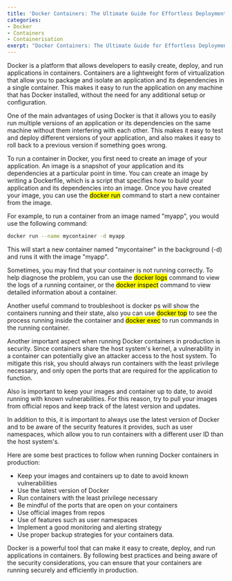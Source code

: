 ```yaml
---
title: 'Docker Containers: The Ultimate Guide for Effortless Deployment and Secure Execution in Production'
categories:
- Docker
- Containers
- Containerisation
exerpt: "Docker Containers: The Ultimate Guide for Effortless Deployment and Secure Execution in Production"
---
```


Docker is a platform that allows developers to easily create, deploy, and run applications in containers. Containers are a lightweight form of virtualization that allow you to package and isolate an application and its dependencies in a single container. This makes it easy to run the application on any machine that has Docker installed, without the need for any additional setup or configuration.

One of the main advantages of using Docker is that it allows you to easily run multiple versions of an application or its dependencies on the same machine without them interfering with each other. This makes it easy to test and deploy different versions of your application, and also makes it easy to roll back to a previous version if something goes wrong.

To run a container in Docker, you first need to create an image of your application. An image is a snapshot of your application and its dependencies at a particular point in time. You can create an image by writing a Dockerfile, which is a script that specifies how to build your application and its dependencies into an image. Once you have created your image, you can use the <mark>docker run</mark> command to start a new container from the image.

For example, to run a container from an image named "myapp", you would use the following command:

```bash
docker run --name mycontainer -d myapp
```

This will start a new container named "mycontainer" in the background (-d) and runs it with the image "myapp".

Sometimes, you may find that your container is not running correctly. To help diagnose the problem, you can use the <mark>docker logs</mark> command to view the logs of a running container, or the <mark>docker inspect</mark> command to view detailed information about a container.

Another useful command to troubleshoot is docker ps will show the containers running and their state, also you can use <mark>docker top</mark> to see the process running inside the container and <mark>docker exec</mark> to run commands in the running container.

Another important aspect when running Docker containers in production is security. Since containers share the host system's kernel, a vulnerability in a container can potentially give an attacker access to the host system. To mitigate this risk, you should always run containers with the least privilege necessary, and only open the ports that are required for the application to function.

Also is important to keep your images and container up to date, to avoid running with known vulnerabilities. For this reason, try to pull your images from official repos and keep track of the latest version and updates.

In addition to this, it is important to always use the latest version of Docker and to be aware of the security features it provides, such as user namespaces, which allow you to run containers with a different user ID than the host system's.

Here are some best practices to follow when running Docker containers in production:
- Keep your images and containers up to date to avoid known vulnerabilities
- Use the latest version of Docker
- Run containers with the least privilege necessary
- Be mindful of the ports that are open on your containers
- Use official images from repos
- Use of features such as user namespaces
- Implement a good monitoring and alerting strategy
- Use proper backup strategies for your containers data.

Docker is a powerful tool that can make it easy to create, deploy, and run applications in containers. By following best practices and being aware of the security considerations, you can ensure that your containers are running securely and efficiently in production.

